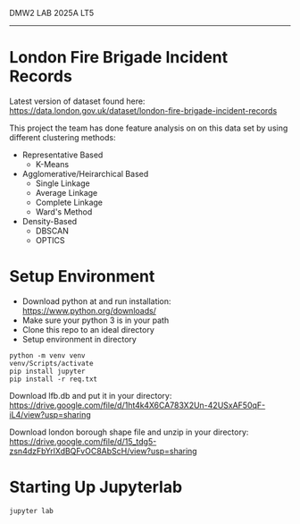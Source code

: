 DMW2 LAB 2025A LT5
***
# London Fire Brigade Incident Records
Latest version of dataset found here:
https://data.london.gov.uk/dataset/london-fire-brigade-incident-records

This project the team has done feature analysis on on this data set by using different clustering methods:
- Representative Based
  - K-Means
- Agglomerative/Heirarchical Based
  - Single Linkage
  - Average Linkage
  - Complete Linkage
  - Ward's Method
- Density-Based
  - DBSCAN
  - OPTICS

# Setup Environment
- Download python at and run installation:\
https://www.python.org/downloads/
- Make sure your python 3 is in your path
- Clone this repo to an ideal directory
- Setup environment in directory
```commandline
python -m venv venv
venv/Scripts/activate
pip install jupyter
pip install -r req.txt
```
Download lfb.db and put it in your directory:
https://drive.google.com/file/d/1ht4k4X6CA783X2Un-42USxAF50qF-iL4/view?usp=sharing

Download london borough shape file and unzip in your directory:
https://drive.google.com/file/d/15_tdg5-zsn4dzFbYrlXdBQFvOC8AbScH/view?usp=sharing

# Starting Up Jupyterlab
```commandline
jupyter lab
```